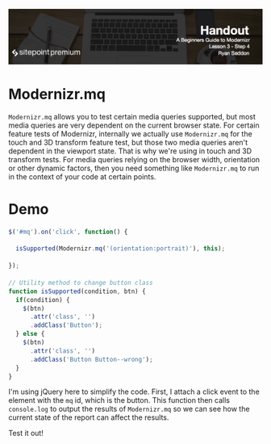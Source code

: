 ![](headings/3.4.png)

# Modernizr.mq

`Modernizr.mq` allows you to test certain media queries supported, but most media queries are very dependent on the current browser state. For certain feature tests of Modernizr, internally we actually use `Modernizr.mq` for the touch and 3D transform feature test, but those two media queries aren't dependent in the viewport state. That is why we're using in touch and 3D transform tests. For media queries relying on the browser width, orientation or other dynamic factors, then you need something like `Modernizr.mq` to run in the context of your code at certain points.

# Demo

```js
$('#mq').on('click', function() {
  
  isSupported(Modernizr.mq('(orientation:portrait)'), this);
  
});

// Utility method to change button class
function isSupported(condition, btn) {
  if(condition) {
    $(btn)
      .attr('class', '')
      .addClass('Button');
  } else {
    $(btn)
      .attr('class', '')
      .addClass('Button Button--wrong');
  }
}
```

I'm using jQuery here to simplify the code. First, I attach a click event to the element with the `mq` id, which is the button. This function then calls `console.log` to output the results of `Modernizr.mq` so we can see how the current state of the report can affect the results.

Test it out!